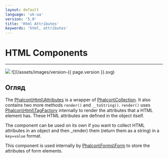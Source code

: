 ```yaml
---
layout: default
language: 'uk-ua'
version: '5.0'
title: 'Html Attributes'
keywords: 'html, attributes'
---
```


# HTML Components
- - -
![](/assets/images/document-status-stable-success.svg) ![](/assets/images/version-{{ page.version }}.svg)

## Огляд
The [Phalcon\Html\Attributes][html-attributes] is a wrapper of [Phalcon\Collection](support-collection). It also contains two more methods `render()` and `__toString()`. `render()` uses [Phalcon\Html\TagFactory](html-tagfactory) internally to render the attributes that a HTML element has. These HTML attributes are defined in the object itself.

The component can be used on its own if you want to collect HTML attributes in an object and then _render) them (return them as a string) in a `key=value` format.

This component is used internally by [Phalcon\Forms\Form](forms) to store the attributes of form elements.

[html-attributes]: api/phalcon_html#html-attributes
